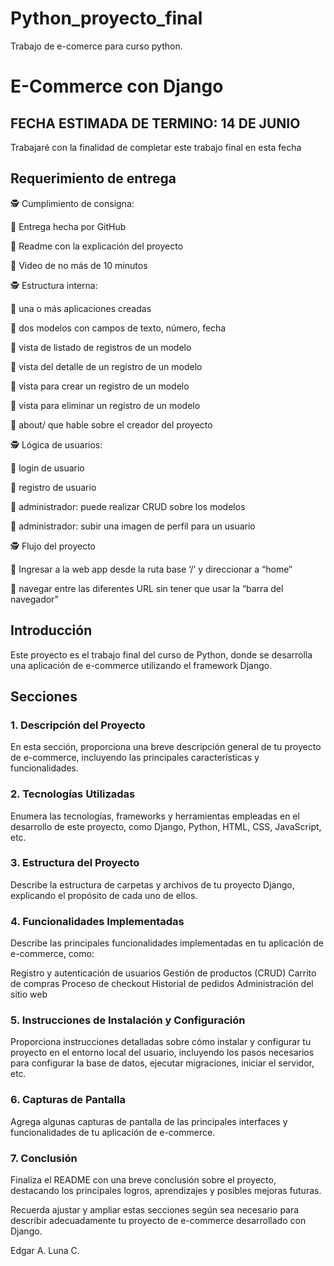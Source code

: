 # Python_proyecto_final
Trabajo de e-comerce para curso python. 

# E-Commerce con Django

## FECHA ESTIMADA DE TERMINO: 14 DE JUNIO

Trabajaré con la finalidad de completar este trabajo final en esta fecha

## Requerimiento de entrega

🕵️ Cumplimiento de consigna:

💫 Entrega hecha por GitHub

💫 Readme con la explicación del proyecto

💫 Video de no más de 10 minutos

🕵️ Estructura interna:

💫 una o más aplicaciones creadas

💫 dos modelos con campos de texto, número, fecha

💫 vista de listado de registros de un modelo

💫 vista del detalle de un registro de un modelo

💫 vista para crear un registro de un modelo

💫 vista para eliminar un registro de un modelo

💫 about/ que hable sobre el creador del proyecto

🕵️ Lógica de usuarios:

💫 login de usuario

💫 registro de usuario

💫 administrador: puede realizar CRUD sobre los modelos

💫 administrador: subir una imagen de perfil para un usuario

🕵️ Flujo del proyecto

💫 Ingresar a la web app desde la ruta base ‘/’ y direccionar a “home”

💫 navegar entre las diferentes URL sin tener que usar la “barra del navegador”

## Introducción
Este proyecto es el trabajo final del curso de Python, donde se desarrolla una aplicación de e-commerce utilizando el framework Django.

## Secciones
### 1. Descripción del Proyecto
En esta sección, proporciona una breve descripción general de tu proyecto de e-commerce, incluyendo las principales características y funcionalidades.

### 2. Tecnologías Utilizadas
Enumera las tecnologías, frameworks y herramientas empleadas en el desarrollo de este proyecto, como Django, Python, HTML, CSS, JavaScript, etc.

### 3. Estructura del Proyecto
Describe la estructura de carpetas y archivos de tu proyecto Django, explicando el propósito de cada uno de ellos.

### 4. Funcionalidades Implementadas
Describe las principales funcionalidades implementadas en tu aplicación de e-commerce, como:

Registro y autenticación de usuarios
Gestión de productos (CRUD)
Carrito de compras
Proceso de checkout
Historial de pedidos
Administración del sitio web
### 5. Instrucciones de Instalación y Configuración
Proporciona instrucciones detalladas sobre cómo instalar y configurar tu proyecto en el entorno local del usuario, incluyendo los pasos necesarios para configurar la base de datos, ejecutar migraciones, iniciar el servidor, etc.

### 6. Capturas de Pantalla
Agrega algunas capturas de pantalla de las principales interfaces y funcionalidades de tu aplicación de e-commerce.

### 7. Conclusión
Finaliza el README con una breve conclusión sobre el proyecto, destacando los principales logros, aprendizajes y posibles mejoras futuras.

Recuerda ajustar y ampliar estas secciones según sea necesario para describir adecuadamente tu proyecto de e-commerce desarrollado con Django.

Edgar A. Luna C.